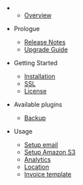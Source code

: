 - 
    - [Overview](overview.md)
- Prologue
    - [Release Notes](releases.md)
    - [Upgrade Guide](upgrade.md)
- Getting Started
    - [Installation](installation.md)
    - [SSL](ssl.md)
    - [License](license.md)

- Available plugins
  - [Backup](plugin-backup.md)

- Usage
  - [Setup email](usage-email.md)
  - [Setup Amazon S3](usage-media-s3.md)
  - [Analytics](usage-analytics.md)
  - [Location](usage-location.md)
  - [Invoice template](invoice-template.md)
